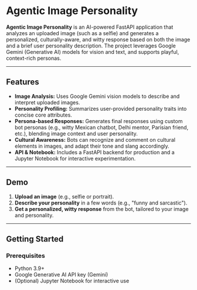 
# Agentic Image Personality

**Agentic Image Personality** is an AI-powered FastAPI application that analyzes an uploaded image (such as a selfie) and generates a personalized, culturally-aware, and witty response based on both the image and a brief user personality description. The project leverages Google Gemini (Generative AI) models for vision and text, and supports playful, context-rich personas.

---

## Features

- **Image Analysis:** Uses Google Gemini vision models to describe and interpret uploaded images.
- **Personality Profiling:** Summarizes user-provided personality traits into concise core attributes.
- **Persona-based Responses:** Generates final responses using custom bot personas (e.g., witty Mexican chatbot, Delhi mentor, Parisian friend, etc.), blending image context and user personality.
- **Cultural Awareness:** Bots can recognize and comment on cultural elements in images, and adapt their tone and slang accordingly.
- **API & Notebook:** Includes a FastAPI backend for production and a Jupyter Notebook for interactive experimentation.

---

## Demo

1. **Upload an image** (e.g., selfie or portrait).
2. **Describe your personality** in a few words (e.g., "funny and sarcastic").
3. **Get a personalized, witty response** from the bot, tailored to your image and personality.

---

## Getting Started

### Prerequisites

- Python 3.9+
- Google Generative AI API key (Gemini)
- (Optional) Jupyter Notebook for interactive use